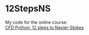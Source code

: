 # 12StepsNS

My code for the online course:  
[CFD Python: 12 steps to Navier-Stokes](http://lorenabarba.com/blog/cfd-python-12-steps-to-navier-stokes/)